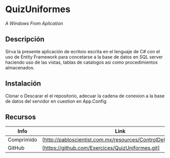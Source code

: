 # QuizUniformes

_A Windows From Aplication_

## Descripción
Sirva la presente aplicación de ecritoio escrita en el lenguaje de C# con el uso de Entity Framework para concetarse a la base de datos en SQL server haciendo uso de las vistas, tablas de catalogos asi como procedimientos almacenados.

## Instalación
Clonar o Descarar el el repositorio, adecuar la cadena de conexion a la base de datos del servidor en cuestion en App.Config

## Recursos
| Info | Link |
| ------ | ------ |
| Comprimido | [http://pabloscientist.com.mx/resources/ControlDeUniformes.rar]
| GitHub | [https://github.com/Exercices/QuizUniformes.git]
